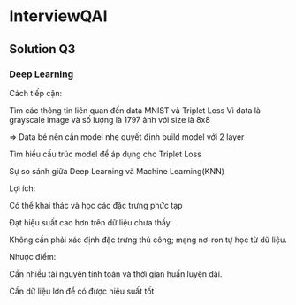 # InterviewQAI

## Solution Q3

### Deep Learning
Cách tiếp cận:

Tìm các thông tin liên quan đến data MNIST và Triplet Loss
Vì data là grayscale image và số lượng là 1797 ảnh với size là 8x8

=> Data bé nên cần model nhẹ  quyết định build model với 2 layer

Tìm hiểu cấu trúc model để áp dụng cho Triplet Loss

Sự so sánh giữa Deep Learning và Machine Learning(KNN)

Lợi ích:

Có thể khai thác và học các đặc trưng phức tạp

Đạt hiệu suất cao hơn trên dữ liệu chưa thấy.

Không cần phải xác định đặc trưng thủ công; mạng nơ-ron tự học từ dữ liệu.

Nhược điểm:

Cần nhiều tài nguyên tính toán và thời gian huấn luyện dài.

Cần dữ liệu lớn để có được hiệu suất tốt


